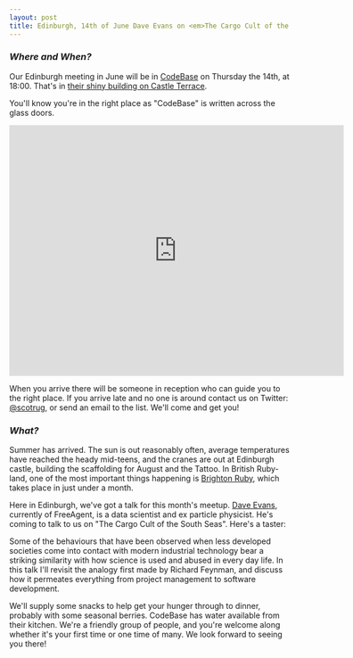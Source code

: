 ```yaml
---
layout: post
title: Edinburgh, 14th of June Dave Evans on <em>The Cargo Cult of the South Seas</em>
---
```


### *Where and When?*

Our Edinburgh meeting in June will be in <a href="http://www.thisiscodebase.com/">CodeBase</a> on Thursday the 14th, at 18:00. That's in <a href="http://www.openstreetmap.org/node/2622756843#map=18/55.94652/-3.20081&layers=C">their shiny building on Castle Terrace</a>.

You'll know you're in the right place as "CodeBase" is written across the glass doors.

<iframe src="https://www.google.com/maps/embed?pb=!1m0!3m2!1sen!2suk!4v1483872929132!6m8!1m7!1sVSL7PfdVl9-Er1E-TE_AdA!2m2!1d55.94717620478372!2d-3.201899568462977!3f123.96453758660971!4f-14.18015060339934!5f0.7820865974627469" width="600" height="450" frameborder="0" style="border:0" allowfullscreen></iframe>

When you arrive there will be someone in reception who can guide you to the right place. If you arrive late and no one is around contact us on Twitter: <a href="https://twitter.com/scotrug">@scotrug</a>, or send an email to the list. We'll come and get you!

### *What?*

Summer has arrived. The sun is out reasonably often, average temperatures have reached the heady mid-teens, and the cranes are out at Edinburgh castle, building the scaffolding for August and the Tattoo. In British Ruby-land, one of the most important things happening is <a href="https://brightonruby.com/">Brighton Ruby</a>, which takes place in just under a month.

Here in Edinburgh, we've got a talk for this month's meetup. <a href="dlesomewhere">Dave Evans</a>, currently of FreeAgent, is a data scientist and ex particle physicist. He's coming to talk to us on "The Cargo Cult of the South Seas". Here's a taster:

<quote>Some of the behaviours that have been observed when less developed societies come into contact with modern industrial technology bear a striking similarity with how science is used and abused in every day life. In this talk I'll revisit the analogy first made by Richard Feynman, and discuss how it permeates everything from project management to software development.</quote>

We'll supply some snacks to help get your hunger through to dinner, probably with some seasonal berries. CodeBase has water available from their kitchen. We're a friendly group of people, and you're welcome along whether it's your first time or one time of many. We look forward to seeing you there!
